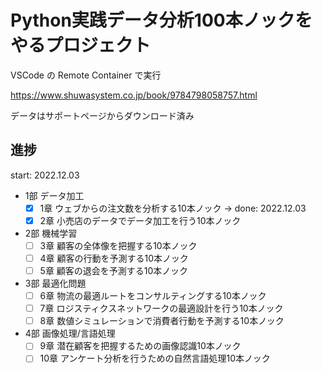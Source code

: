 # Python実践データ分析100本ノックをやるプロジェクト

VSCode の Remote Container で実行

https://www.shuwasystem.co.jp/book/9784798058757.html

データはサポートページからダウンロード済み

## 進捗

start: 2022.12.03

- 1部 データ加工
    - [x] 1章 ウェブからの注文数を分析する10本ノック → done: 2022.12.03
    - [x] 2章 小売店のデータでデータ加工を行う10本ノック
- 2部 機械学習
    - [ ] 3章 顧客の全体像を把握する10本ノック
    - [ ] 4章 顧客の行動を予測する10本ノック
    - [ ] 5章 顧客の退会を予測する10本ノック
- 3部 最適化問題
    - [ ] 6章 物流の最適ルートをコンサルティングする10本ノック
    - [ ] 7章 ロジスティクスネットワークの最適設計を行う10本ノック
    - [ ] 8章 数値シミュレーションで消費者行動を予測する10本ノック
- 4部 画像処理/言語処理
    - [ ] 9章 潜在顧客を把握するための画像認識10本ノック
    - [ ] 10章 アンケート分析を行うための自然言語処理10本ノック
